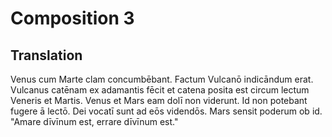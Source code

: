 # Composition 3

## Translation

Venus cum Marte clam concumbēbant.
Factum Vulcanō indicāndum erat.
Vulcanus catēnam ex adamantis fēcit et catena posita est circum lectum Veneris et Martis.
Venus et Mars eam dolī non viderunt.
Id non potebant fugere ā lectō. 
Dei vocatī sunt ad eōs videndōs. 
Mars sensit poderum ob id.
"Amare dīvīnum est, errare dīvīnum est."
